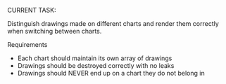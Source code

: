 CURRENT TASK:

Distinguish drawings made on different charts and render them correctly when switching between charts.

Requirements
- Each chart should maintain its own array of drawings
- Drawings should be destroyed correctly with no leaks
- Drawings should NEVER end up on a chart they do not belong in